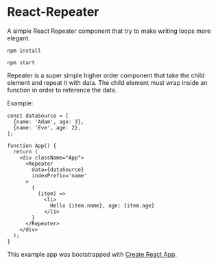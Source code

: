 # React-Repeater
A simple React Repeater component that try to make writing loops more elegant.

```
npm install

npm start
```

Repeater is a super simple higher order component that take the child element and repeat it with data.
The child element must wrap inside an function in order to reference the data.

Example:

```
const dataSource = [
  {name: 'Adam', age: 3},
  {name: 'Eve', age: 2},
];

function App() {
  return (
    <div className="App">
      <Repeater
        data={dataSource}
        indexPrefix='name'
      > 
        {
          (item) => 
            <li>
              Hello {item.name}, age: {item.age}
            </li>
        }
      </Repeater>
    </div>
  );
}

```

This example app was bootstrapped with [Create React App](https://github.com/facebook/create-react-app).
